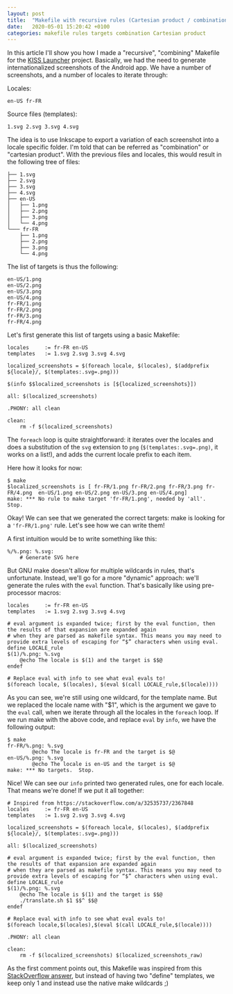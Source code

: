 ```yaml
---
layout: post
title:  "Makefile with recursive rules (Cartesian product / combination)"
date:   2020-05-01 15:20:42 +0100
categories: makefile rules targets combination Cartesian product
---
```


In this article I'll show you how I made a "recursive", "combining" Makefile for the [KISS Launcher](https://github.com/Neamar/KISS/) project. Basically, we had the need to generate internationalized screenshots of the Android app. We have a number of screenshots, and a number of locales to iterate through:

Locales:
```
en-US fr-FR
```

Source files (templates):
```
1.svg 2.svg 3.svg 4.svg
```

The idea is to use Inkscape to export a variation of each screenshot into a locale specific folder. I'm told that can be referred as "combination" or "cartesian product". With the previous files and locales, this would result in the following tree of files:

```
├── 1.svg
├── 2.svg
├── 3.svg
├── 4.svg
├── en-US
│   ├── 1.png
│   ├── 2.png
│   ├── 3.png
│   └── 4.png
└─── fr-FR
    ├── 1.png
    ├── 2.png
    ├── 3.png
    └── 4.png
```

The list of targets is thus the following:

```
en-US/1.png
en-US/2.png
en-US/3.png
en-US/4.png
fr-FR/1.png
fr-FR/2.png
fr-FR/3.png
fr-FR/4.png
```

Let's first generate this list of targets using a basic Makefile:

```text
locales     := fr-FR en-US
templates   := 1.svg 2.svg 3.svg 4.svg

localized_screenshots = $(foreach locale, $(locales), $(addprefix ${locale}/, $(templates:.svg=.png)))

$(info $$localized_screenshots is [${localized_screenshots}])

all: $(localized_screenshots)

.PHONY: all clean

clean:
	rm -f $(localized_screenshots)
```

The `foreach` loop is quite straightforward: it iterates over the locales and does a substitution of the `svg` extension to `png` (`$(templates:.svg=.png)`, it works on a list!), and adds the current locale prefix to each item.

Here how it looks for now:

```
$ make
$localized_screenshots is [ fr-FR/1.png fr-FR/2.png fr-FR/3.png fr-FR/4.png  en-US/1.png en-US/2.png en-US/3.png en-US/4.png]
make: *** No rule to make target 'fr-FR/1.png', needed by 'all'.  Stop.
```

Okay! We can see that we generated the correct targets: make is looking for a `'fr-FR/1.png'` rule. Let's see how we can write them!

A first intuition would be to write something like this:

```
%/%.png: %.svg:
	# Generate SVG here
```

But GNU make doesn't allow for multiple wildcards in rules, that's unfortunate. Instead, we'll go for a more "dynamic" approach: we'll generate the rules with the `eval` function. That's basically like using pre-processor macros:

```text
locales     := fr-FR en-US
templates   := 1.svg 2.svg 3.svg 4.svg

# eval argument is expanded twice; first by the eval function, then the results of that expansion are expanded again
# when they are parsed as makefile syntax. This means you may need to provide extra levels of escaping for “$” characters when using eval.
define LOCALE_rule
$(1)/%.png: %.svg
    @echo The locale is $(1) and the target is $$@
endef

# Replace eval with info to see what eval evals to!
$(foreach locale, $(locales), $(eval $(call LOCALE_rule,$(locale))))
```

As you can see, we're still using one wildcard, for the template name. But we replaced the locale name with "$1",  which is the argument we gave to the `eval` call, when we iterate through all the locales in the `foreach` loop. If we run make with the above code, and replace `eval` by `info`, we have the following output:

```
$ make
fr-FR/%.png: %.svg
        @echo The locale is fr-FR and the target is $@
en-US/%.png: %.svg
        @echo The locale is en-US and the target is $@
make: *** No targets.  Stop.
```

Nice! We can see our `info` printed two generated rules, one for each locale. That means we're done! If we put it all together:

```text
# Inspired from https://stackoverflow.com/a/32535737/2367848
locales     := fr-FR en-US
templates   := 1.svg 2.svg 3.svg 4.svg

localized_screenshots = $(foreach locale, $(locales), $(addprefix ${locale}/, $(templates:.svg=.png)))

all: $(localized_screenshots)

# eval argument is expanded twice; first by the eval function, then the results of that expansion are expanded again
# when they are parsed as makefile syntax. This means you may need to provide extra levels of escaping for “$” characters when using eval.
define LOCALE_rule
$(1)/%.png: %.svg
	@echo The locale is $(1) and the target is $$@
	./translate.sh $1 $$^ $$@
endef

# Replace eval with info to see what eval evals to!
$(foreach locale,$(locales),$(eval $(call LOCALE_rule,$(locale))))

.PHONY: all clean

clean:
	rm -f $(localized_screenshots) $(localized_screenshots_raw)
```

As the first comment points out, this Makefile was inspired from this [StackOverflow answer](https://stackoverflow.com/a/32535737/2367848), but instead of having two "define" templates, we keep only 1 and instead use the native make wildcards ;)
